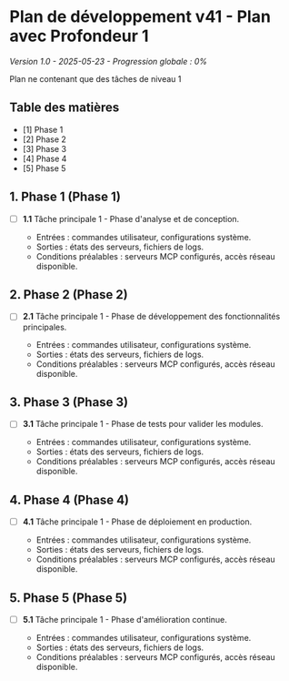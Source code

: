 # Plan de développement v41 - Plan avec Profondeur 1
*Version 1.0 - 2025-05-23 - Progression globale : 0%*

Plan ne contenant que des tâches de niveau 1

## Table des matières
- [1] Phase 1
- [2] Phase 2
- [3] Phase 3
- [4] Phase 4
- [5] Phase 5



## 1. Phase 1 (Phase 1)
- [ ] **1.1** Tâche principale 1 - Phase d'analyse et de conception.

  - Entrées : commandes utilisateur, configurations système.
  - Sorties : états des serveurs, fichiers de logs.
  - Conditions préalables : serveurs MCP configurés, accès réseau disponible.

## 2. Phase 2 (Phase 2)
- [ ] **2.1** Tâche principale 1 - Phase de développement des fonctionnalités principales.

  - Entrées : commandes utilisateur, configurations système.
  - Sorties : états des serveurs, fichiers de logs.
  - Conditions préalables : serveurs MCP configurés, accès réseau disponible.

## 3. Phase 3 (Phase 3)
- [ ] **3.1** Tâche principale 1 - Phase de tests pour valider les modules.

  - Entrées : commandes utilisateur, configurations système.
  - Sorties : états des serveurs, fichiers de logs.
  - Conditions préalables : serveurs MCP configurés, accès réseau disponible.

## 4. Phase 4 (Phase 4)
- [ ] **4.1** Tâche principale 1 - Phase de déploiement en production.

  - Entrées : commandes utilisateur, configurations système.
  - Sorties : états des serveurs, fichiers de logs.
  - Conditions préalables : serveurs MCP configurés, accès réseau disponible.

## 5. Phase 5 (Phase 5)
- [ ] **5.1** Tâche principale 1 - Phase d'amélioration continue.

  - Entrées : commandes utilisateur, configurations système.
  - Sorties : états des serveurs, fichiers de logs.
  - Conditions préalables : serveurs MCP configurés, accès réseau disponible.
